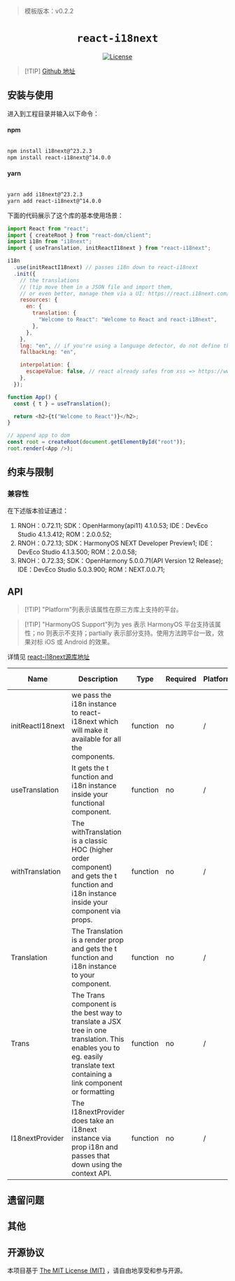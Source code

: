 > 模板版本：v0.2.2

<p align="center">
  <h1 align="center"> <code>react-i18next</code> </h1>
</p>
<p align="center">
    <a href="https://github.com/i18next/react-i18next/blob/master/LICENSE">
        <img src="https://img.shields.io/badge/license-MIT-green.svg" alt="License" />
    </a>
</p>

> [!TIP] [Github 地址](https://github.com/i18next/react-i18next)

## 安装与使用

进入到工程目录并输入以下命令：

<!-- tabs:start -->

#### **npm**

```bash

npm install i18next@^23.2.3
npm install react-i18next@^14.0.0

```

#### **yarn**

```bash

yarn add i18next@^23.2.3
yarn add react-i18next@^14.0.0

```

<!-- tabs:end -->

下面的代码展示了这个库的基本使用场景：

```js
import React from "react";
import { createRoot } from "react-dom/client";
import i18n from "i18next";
import { useTranslation, initReactI18next } from "react-i18next";

i18n
  .use(initReactI18next) // passes i18n down to react-i18next
  .init({
    // the translations
    // (tip move them in a JSON file and import them,
    // or even better, manage them via a UI: https://react.i18next.com/guides/multiple-translation-files#manage-your-translations-with-a-management-gui)
    resources: {
      en: {
        translation: {
          "Welcome to React": "Welcome to React and react-i18next",
        },
      },
    },
    lng: "en", // if you're using a language detector, do not define the lng option
    fallbackLng: "en",

    interpolation: {
      escapeValue: false, // react already safes from xss => https://www.i18next.com/translation-function/interpolation#unescape
    },
  });

function App() {
  const { t } = useTranslation();

  return <h2>{t("Welcome to React")}</h2>;
}

// append app to dom
const root = createRoot(document.getElementById("root"));
root.render(<App />);
```

## 约束与限制

### 兼容性

在下述版本验证通过：

1. RNOH：0.72.11; SDK：OpenHarmony(api11) 4.1.0.53; IDE：DevEco Studio 4.1.3.412; ROM：2.0.0.52;
2. RNOH：0.72.13; SDK：HarmonyOS NEXT Developer Preview1; IDE：DevEco Studio 4.1.3.500; ROM：2.0.0.58;
3. RNOH：0.72.33; SDK：OpenHarmony 5.0.0.71(API Version 12 Release); IDE：DevEco Studio 5.0.3.900; ROM：NEXT.0.0.71;

## API

> [!TIP] "Platform"列表示该属性在原三方库上支持的平台。

> [!TIP] "HarmonyOS Support"列为 yes 表示 HarmonyOS 平台支持该属性；no 则表示不支持；partially 表示部分支持。使用方法跨平台一致，效果对标 iOS 或 Android 的效果。

详情见 [react-i18next源库地址](https://github.com/i18next/react-i18next)

| Name             | Description                                                                                                                                                             | Type     | Required | Platform | HarmonyOS Support |
| ---------------- | ----------------------------------------------------------------------------------------------------------------------------------------------------------------------- | -------- | -------- | -------- | ----------------- |
| initReactI18next | we pass the i18n instance to react-i18next which will make it available for all the components.                                                                         | function | no       | /        | yes               |
| useTranslation   | It gets the t function and i18n instance inside your functional component.                                                                                              | function | no       | /        | yes               |
| withTranslation  | The withTranslation is a classic HOC (higher order component) and gets the t function and i18n instance inside your component via props.                                | function | no       | /        | yes               |
| Translation      | The Translation is a render prop and gets the t function and i18n instance to your component.                                                                           | function | no       | /        | yes               |
| Trans            | The Trans component is the best way to translate a JSX tree in one translation. This enables you to eg. easily translate text containing a link component or formatting | function | no       | /        | yes               |
| I18nextProvider  | The I18nextProvider does take an i18next instance via prop i18n and passes that down using the context API.                                                             | function | no       | /        | yes               |

## 遗留问题

## 其他

## 开源协议

本项目基于 [The MIT License (MIT)](https://github.com/i18next/react-i18next/blob/master/LICENSE) ，请自由地享受和参与开源。
